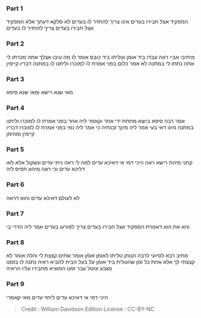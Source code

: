 
### Part 1
המפקיד אצל חבירו בעדים אינו צריך להחזיר לו בעדים לא סלקא דעתך אלא המפקיד אצל חבירו בעדים צריך להחזיר לו בעדים

### Part 2
מיתיבי אביי ראה עבדו ביד אומן וטליתו ביד כובס אומר לו מה טיבו אצלך אתה מכרתו לי אתה נתתו לי במתנה לא אמר כלום בפני אמרת לו למוכרו וליתנו לו במתנה דבריו קיימין

### Part 3
מאי שנא רישא ומאי שנא סיפא

### Part 4
אמר רבה סיפא ביוצא מתחת ידי אחר וקאמר ליה אחר בפני אמרת לו למוכרו וליתנו במתנה מיגו דאי בעי אמר ליה מינך זבנתיה כי אמר ליה נמי בפני אמרת לו למוכרו דבריו קיימין ומהימן

### Part 5
קתני מיהת רישא ראה היכי דמי אי דאיכא עדים למה לי ראה ניתי עדים ונשקול אלא לאו דליכא עדים וכי ראה מיהא תפיס ליה

### Part 6
לא לעולם דאיכא עדים והוא דראה

### Part 7
והא את הוא דאמרת המפקיד אצל חבירו בעדים צריך לפורעו בעדים אמר ליה הדרי בי

### Part 8
מתיב רבא לסיועי לרבה הנותן טליתו לאומן אומן אומר שתים קצצת לי והלה אומר לא קצצתי לך אלא אחת כל זמן שהטלית ביד אומן על בעל הבית להביא ראיה נתנה לו בזמנו נשבע ונוטל עבר זמנו המוציא מחבירו עליו הראיה

### Part 9
היכי דמי אי דאיכא עדים ליחזי עדים מאי קאמרי

>Credit : William Davidson Edition
>License : CC-BY-NC